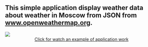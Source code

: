 ## This simple application display weather data about weather in Moscow from JSON from www.openweathermap.org.

<img src="https://github.com/ko1om8o/Moscow-Werather/blob/master/raw/MoscowWeatherReadmePicture.png" align="center">

<div align="center"><a href="https://youtu.be/pZhbXTrseUI" align = "center">Click for watch an example of application work</a></div>
